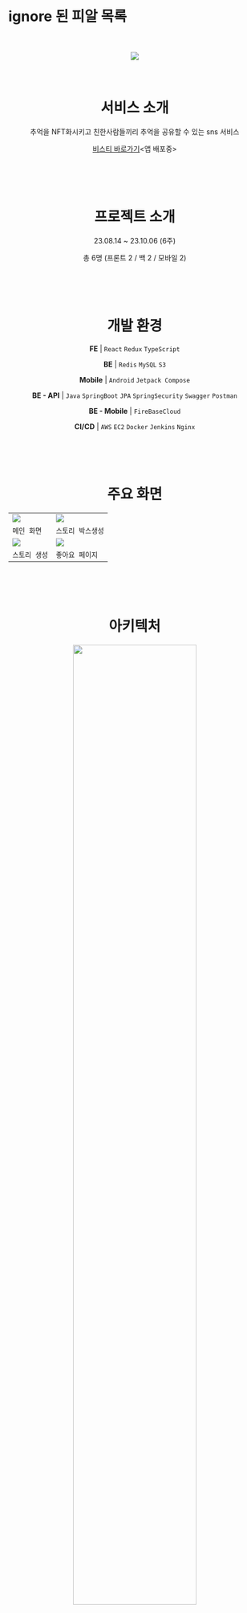 # ignore 된 피알 목록

<div align=center>

<br>
<br>

<img src="https://github.com/NineToSixVisti/visti/assets/122581063/ef81079d-af4e-4e49-a3c8-766a254b6c51"/>

<br>
<br>
<br>

# 서비스 소개

추억을 NFT화시키고 친한사람들끼리 추억을 공유할 수 있는 sns 서비스

[비스티 바로가기](https://visti-story.com/storybox)<앱 배포중>

<br>
<br>
<br>

# 프로젝트 소개

23.08.14 ~ 23.10.06 (6주)

총 6명 (프론트 2 / 백 2 / 모바일 2)

<br>
<br>
<br>

# 개발 환경

**FE** | `React` `Redux`  `TypeScript` 

**BE** | `Redis` `MySQL` `S3`

**Mobile** | `Android` `Jetpack Compose`

**BE - API** | `Java` `SpringBoot` `JPA` `SpringSecurity` `Swagger` `Postman`

**BE - Mobile** | `FireBaseCloud`

**CI/CD** | `AWS` `EC2` `Docker` `Jenkins` `Nginx`

<br>
<br>
<br>

# 주요 화면

|                                                                                                           |                                                                                                           |
| --------------------------------------------------------------------------------------------------------- | --------------------------------------------------------------------------------------------------------- |
| <img src="https://github.com/NineToSixVisti/visti/assets/122581063/00bb1787-b5fb-438b-8cbe-0fcbf779692e"> | <img src="https://github.com/NineToSixVisti/visti/assets/122581063/00255102-5e89-4960-bb24-522692a3fcae"> |
| `메인 화면`                                                                                               | `스토리 박스생성`                                                                                         |
| <img src="https://github.com/NineToSixVisti/visti/assets/122581063/c7702306-c6cc-405c-9134-37af8d4d1a80"> | <img src="https://github.com/NineToSixVisti/visti/assets/122581063/413512f6-8d87-44e7-b7e2-09dd28fc4566"> |
| `스토리 생성`                                                                              | `좋아요 페이지`                                                           |

<br>
<br>
<br>

# 아키텍처

<img width="70%" src="https://github.com/NineToSixVisti/visti/assets/122581063/bfa76df8-f0ab-4182-b08a-0f3b8c295230">

<br>
<br>
<br>

# ERD

<img width="70%" src="https://user-images.githubusercontent.com/59721896/231406400-f64002b7-f93c-40c3-9867-fad448ecc124.png">

<br>
<br>
<br>

# 와이어 프레임
https://www.figma.com/file/DBLzpID3epm1GBpNFf99oA/9To6_%EB%B9%84%EC%8A%A4%ED%8B%B0?type=design&node-id=0%3A1&mode=design&t=7QhgqdNQAlQ6aNUZ-1

<br>
<br>
<br>

</div>

</div>

## 1. application.properties

```
# MySQL
spring.datasource.url={your db}
spring.datasource.username={your username}
spring.datasource.password={your password}
spring.datasource.driver-class-name=com.mysql.cj.jdbc.Driver


# JPA
spring.jpa.show-sql=true
spring.jpa.properties.hibernate.format_sql=false
spring.jpa.hibernate.ddl-auto=none

# Redis
spring.data.redis.host={localhost}
spring.data.redis.port=6379 {default redis port}

#Logger
logging.level.org.springframework.security=DEBUG

# Swagger springdoc-ui Configuration
springdoc.packages-to-scan=com.spring.demo
springdoc.api-docs.path=/v3/api-docs
springdoc.api-docs.groups.enabled=true
springdoc.api-docs.enabled=true

springdoc.cache.disabled=true
springdoc.show-actuator=true

springdoc.swagger-ui.path=/swagger-ui.html
springdoc.swagger-ui.operations-sorter=alpha
springdoc.swagger-ui.tags-sorter=alpha

springdoc.default-consumes-media-type=application/json;charset=UTF-8
springdoc.default-produces-media-type=application/json;charset=UTF-8

# JWT
jwt.secret.key={secret.key}

# mail
spring.mail.host=smtp.gmail.com
spring.mail.port=587
spring.mail.username={admin email}
spring.mail.password={pass-word}
spring.mail.properties.mail.smtp.auth=true
spring.mail.properties.mail.smtp.timeout=5000
spring.mail.properties.mail.smtp.starttls.enable=true

# S3
cloud.aws.region.static=ap-northeast-2
cloud.aws.stack.auto-=false
cloud.aws.credentials.accessKey={ACCESS_KEY}
cloud.aws.credentials.secretKey={SECRET_KEY}
cloud.aws.s3.bucket=visiti-s3
```

## 2. application-oauth.properties

```
#Naver
spring.security.oauth2.client.registration.naver.client-id=
spring.security.oauth2.client.registration.naver.client-secret=
spring.security.oauth2.client.registration.naver.client-name=Naver
spring.security.oauth2.client.registration.naver.authorization-grant-type=authorization_code
spring.security.oauth2.client.registration.naver.redirect-uri=http://{your domain}/oauth/naver

#Naver Provider
spring.security.oauth2.client.provider.naver.authorization-uri=https://nid.naver.com/oauth2.0/authorize
spring.security.oauth2.client.provider.naver.token-uri=https://nid.naver.com/oauth2.0/token
spring.security.oauth2.client.provider.naver.user-info-uri=https://openapi.naver.com/v1/nid/me
spring.security.oauth2.client.provider.naver.user-name-attribute=response

#Kakao
spring.security.oauth2.client.registration.kakao.client-id=
spring.security.oauth2.client.registration.kakao.redirect-uri=http://{your domain}/oauth/kakao
spring.security.oauth2.client.registration.kakao.authorization-grant-type=authorization_code
spring.security.oauth2.client.registration.kakao.scope=account_email,profile_nickname
spring.security.oauth2.client.registration.kakao.client-name=Kakao
spring.security.oauth2.client.registration.kakao.client-authentication-method=POST

#Kakao Provider
spring.security.oauth2.client.provider.kakao.authorization-uri= https://kauth.kakao.com/oauth/authorize
spring.security.oauth2.client.provider.kakao.token-uri=https://kauth.kakao.com/oauth/token
spring.security.oauth2.client.provider.kakao.user-info-uri=https://kapi.kakao.com/v2/user/me
spring.security.oauth2.client.provider.kakao.user-name-attribute=id
```

926
